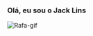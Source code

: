 ### Olá, eu sou o Jack Lins 

 <img align="left" alt="Rafa-gif" src="https://media.discordapp.net/attachments/719718722591522827/960339371784040459/XqyL.gif">  
